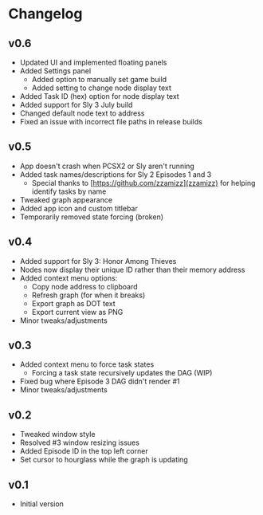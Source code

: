 # Changelog

## v0.6
* Updated UI and implemented floating panels
* Added Settings panel
  - Added option to manually set game build
  - Added setting to change node display text
* Added Task ID (hex) option for node display text
* Added support for Sly 3 July build
* Changed default node text to address
* Fixed an issue with incorrect file paths in release builds

## v0.5
* App doesn't crash when PCSX2 or Sly aren't running
* Added task names/descriptions for Sly 2 Episodes 1 and 3
  - Special thanks to [https://github.com/zzamizz](zzamizz) for helping identify tasks by name
* Tweaked graph appearance
* Added app icon and custom titlebar
* Temporarily removed state forcing (broken)

## v0.4
* Added support for Sly 3: Honor Among Thieves
* Nodes now display their unique ID rather than their memory address
* Added context menu options:
  - Copy node address to clipboard
  - Refresh graph (for when it breaks)
  - Export graph as DOT text
  - Export current view as PNG
* Minor tweaks/adjustments

## v0.3
* Added context menu to force task states
  - Forcing a task state recursively updates the DAG (WIP)
* Fixed bug where Episode 3 DAG didn't render #1
* Minor tweaks/adjustments

## v0.2
* Tweaked window style
* Resolved #3 window resizing issues
* Added Episode ID in the top left corner
* Set cursor to hourglass while the graph is updating

## v0.1
* Initial version